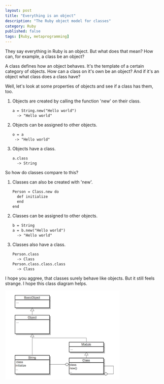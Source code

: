 ```yaml
---
layout: post
title: "Everything is an object"
description: "The Ruby object model for classes"
category: Ruby
published: false
tags: [Ruby, metaprogramming]
---
```


They say everything in Ruby is an object. But what does that mean? How can, for example, a class be an object?

A class defines how an object behaves. It's the template of a certain category of objects. How can a class on it's own be an object? And if it's an object what class does a class have?

Well, let's look at some properties of objects and see if a class has them, too.

1. Objects are created by calling the function 'new' on their class.


       a = String.new("Hello world")
         -> "Hello world"

1. Objects can be assigned to other objects.

       o = a
        -> "Hello world"

1. Objects have a class.

       a.class
         -> String

So how do classes compare to this?

1. Classes can also be created with 'new'.


       Person = Class.new do
         def initialize
         end
       end

1. Classes can be assigned to other objects.

       b = String
       a = b.new("Hello world")
         -> "Hello world"

1. Classes also have a class.

       Person.class
         -> Class
       Person.class.class.class
         -> Class

I hope you aggree, that classes surely behave like objects. But it still feels strange. I hope this class diagram helps.

![Ruby Class Diagram](/assets/ruby_class_diagram.png)
